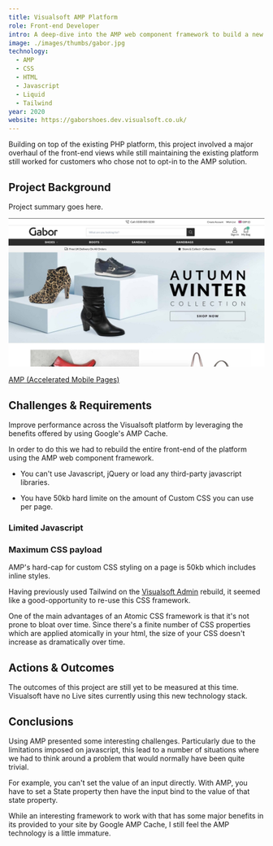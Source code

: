 ```yaml
---
title: Visualsoft AMP Platform
role: Front-end Developer
intro: A deep-dive into the AMP web component framework to build a new front-end for Visualsoft's ecommerce platform.
image: ./images/thumbs/gabor.jpg
technology:
  - AMP
  - CSS
  - HTML
  - Javascript
  - Liquid
  - Tailwind
year: 2020
website: https://gaborshoes.dev.visualsoft.co.uk/
---
```


Building on top of the existing PHP platform, this project involved a major overhaul of the front-end views while still maintaining the existing platform still worked for customers who chose not to opt-in to the AMP solution.

## Project Background

Project summary goes here.

[![Screenshot of Gabor Shoes AMP website](./images/gabor.jpg)](./images/gabor.jpg)

[AMP (Accelerated Mobile Pages)](https://amp.dev/)

## Challenges & Requirements

Improve performance across the Visualsoft platform by leveraging the benefits offered by using Google's AMP Cache.

In order to do this we had to rebuild the entire front-end of the platform using the AMP web component framework.

- You can't use Javascript, jQuery or load any third-party javascript libraries.

- You have 50kb hard limite on the amount of Custom CSS you can use per page.

### Limited Javascript

### Maximum CSS payload

AMP's hard-cap for custom CSS styling on a page is 50kb which includes inline styles.

Having previously used Tailwind on the [Visualsoft Admin](/visualsoft-admin) rebuild, it seemed like a good-opportunity to re-use this CSS framework.

One of the main advantages of an Atomic CSS framework is that it's not prone to bloat over time. Since there's a finite number of CSS properties which are applied atomically in your html, the size of your CSS doesn't increase as dramatically over time.

## Actions & Outcomes

The outcomes of this project are still yet to be measured at this time. Visualsoft have no Live sites currently using this new technology stack.

## Conclusions

Using AMP presented some interesting challenges. Particularly due to the limitations imposed on javascript, this lead to a number of situations where we had to think around a problem that would normally have been quite trivial.

For example, you can't set the value of an input directly. With AMP, you have to set a State property then have the input bind to the value of that state property.

While an interesting framework to work with that has some major benefits in its provided to your site by Google AMP Cache, I still feel the AMP technology is a little immature.
